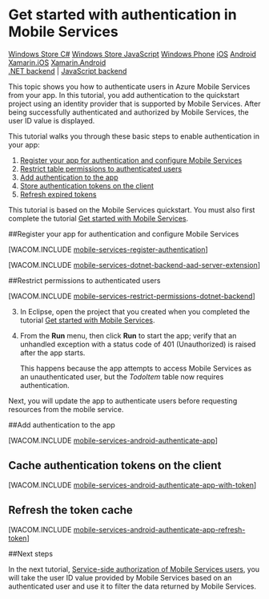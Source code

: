 <properties pageTitle="Get started with authentication (Android) | Mobile Dev Center" metaKeywords="authentication, Facebook, Google, Twitter, Microsoft Account, login" description="Learn how to use Mobile Services to authenticate users of your Windows Store app through a variety of identity providers, including Google, Facebook, Twitter, and Microsoft." metaCanonical="" services="mobile" documentationCenter="Mobile" title="Get started with authentication in Mobile Services" authors="mahender" solutions="" manager="" editor="" />

<tags ms.service="mobile-services" ms.workload="mobile" ms.tgt_pltfrm="mobile-android" ms.devlang="java" ms.topic="article" ms.date="01/01/1900" ms.author="mahender" />

# Get started with authentication in Mobile Services

<div class="dev-center-tutorial-selector sublanding">
<a href="/en-us/documentation/articles/mobile-services-dotnet-backend-windows-store-dotnet-get-started-users" title="Windows Store C#">Windows Store C#</a>
<a href="/en-us/documentation/articles/mobile-services-dotnet-backend-windows-store-javascript-get-started-users" title="Windows Store JavaScript">Windows Store JavaScript</a>
<a href="/en-us/documentation/articles/mobile-services-dotnet-backend-windows-phone-get-started-users" title="Windows Phone">Windows Phone</a>
<a href="/en-us/documentation/articles/mobile-services-dotnet-backend-ios-get-started-users" title="iOS" >iOS</a>
<a href="/en-us/documentation/articles/mobile-services-dotnet-backend-android-get-started-users" title="Android" class="current">Android</a>
<a href="/en-us/documentation/articles/mobile-services-dotnet-backend-xamarin-ios-get-started-users" title="Xamarin.iOS">Xamarin.iOS</a>
<a href="/en-us/documentation/articles/mobile-services-dotnet-backend-xamarin-android-get-started-users" title="Xamarin.Android">Xamarin.Android</a>
</div>

<div class="dev-center-tutorial-subselector">
<a href="/en-us/documentation/articles/mobile-services-dotnet-backend-android-get-started-users/" title=".NET backend" class="current">.NET backend</a> | <a href="/en-us/documentation/articles/mobile-services-android-get-started-users/"  title="JavaScript backend">JavaScript backend</a></div>

This topic shows you how to authenticate users in Azure Mobile Services from your app. In this tutorial, you add authentication to the quickstart project using an identity provider that is supported by Mobile Services. After being successfully authenticated and authorized by Mobile Services, the user ID value is displayed.

This tutorial walks you through these basic steps to enable authentication in your app:

1. [Register your app for authentication and configure Mobile Services]
2. [Restrict table permissions to authenticated users]
3. [Add authentication to the app]
4. [Store authentication tokens on the client]
5. [Refresh expired tokens]


This tutorial is based on the Mobile Services quickstart. You must also first complete the tutorial [Get started with Mobile Services]. 

##<a name="register"></a>Register your app for authentication and configure Mobile Services

[WACOM.INCLUDE [mobile-services-register-authentication](../includes/mobile-services-register-authentication.md)] 

[WACOM.INCLUDE [mobile-services-dotnet-backend-aad-server-extension](../includes/mobile-services-dotnet-backend-aad-server-extension.md)] 

##<a name="permissions"></a>Restrict permissions to authenticated users

[WACOM.INCLUDE [mobile-services-restrict-permissions-dotnet-backend](../includes/mobile-services-restrict-permissions-dotnet-backend.md)] 

3. In Eclipse, open the project that you created when you completed the tutorial [Get started with Mobile Services]. 

4. From the **Run** menu, then click **Run** to start the app; verify that an unhandled exception with a status code of 401 (Unauthorized) is raised after the app starts. 

	 This happens because the app attempts to access Mobile Services as an unauthenticated user, but the _TodoItem_ table now requires authentication.

Next, you will update the app to authenticate users before requesting resources from the mobile service.

##<a name="add-authentication"></a>Add authentication to the app

[WACOM.INCLUDE [mobile-services-android-authenticate-app](../includes/mobile-services-android-authenticate-app.md)]

## <a name="cache-tokens"></a>Cache authentication tokens on the client

[WACOM.INCLUDE [mobile-services-android-authenticate-app-with-token](../includes/mobile-services-android-authenticate-app-with-token.md)] 

## <a name="refresh-tokens"></a>Refresh the token cache

[WACOM.INCLUDE [mobile-services-android-authenticate-app-refresh-token](../includes/mobile-services-android-authenticate-app-refresh-token.md)] 

##<a name="next-steps"></a>Next steps

In the next tutorial, [Service-side authorization of Mobile Services users][Authorize users with scripts], you will take the user ID value provided by Mobile Services based on an authenticated user and use it to filter the data returned by Mobile Services. 


<!-- Anchors. -->
[Register your app for authentication and configure Mobile Services]: #register
[Restrict table permissions to authenticated users]: #permissions
[Add authentication to the app]: #add-authentication
[Store authentication tokens on the client]: #cache-tokens
[Refresh expired tokens]: #refresh-tokens
[Next Steps]:#next-steps

<!-- URLs. -->
[Get started with Mobile Services]: /en-us/documentation/articles/mobile-services-dotnet-backend-android-get-started/
[Get started with data]: /en-us/documentation/articles/mobile-services-dotnet-backend-android-get-started-data/
[Get started with authentication]: /en-us/documentation/articles/mobile-services-dotnet-backend-android-get-started-users/
[Get started with push notifications]: /en-us/documentation/articles/mobile-services-dotnet-backend-android-get-started-push/
[Authorize users with scripts]: /en-us/documentation/articles/mobile-services-dotnet-backend-android-authorize-users-in-scripts

[Azure Management Portal]: https://manage.windowsazure.com/
[Mobile Services .NET How-to Conceptual Reference]: /en-us/develop/mobile/how-to-guides/work-with-net-client-library
[Register your Windows Store app package for Microsoft authentication]: /en-us/documentation/articles/mobile-services-how-to-register-store-app-package-microsoft-authentication
